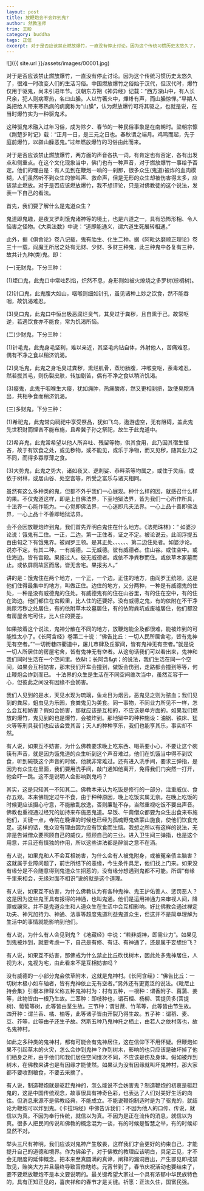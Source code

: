 ```yaml
---
layout: post
title: 放鞭炮会不会炸到鬼?
author: 然教法师
trim: 王盼
category: buddha
tags: 正信
excerpt: 对于是否应该禁止燃放爆竹，一直没有停止讨论。因为这个传统习惯历史太悠久了，很难一时改变人们的生活习俗。中国燃放爆竹之俗始于汉代，但汉代时，爆竹仅用于驱鬼，尚未引进年节。汉朝东方朔《神异经》记载：“西方深山中，有人长尺余，犯人则病寒热，名曰山臊。人以竹箸火中，熚烞有声，而山臊惊惮。”早期人类把给人带来寒热病的病魔称为“山臊”，认为燃放爆竹可将其驱之，也就是说，在当时爆竹实为一种驱鬼术。
---
```


![]({{ site.url }}/assets/images/00001.jpg)

对于是否应该禁止燃放爆竹，一直没有停止讨论。因为这个传统习惯历史太悠久了，很难一时改变人们的生活习俗。中国燃放爆竹之俗始于汉代，但汉代时，爆竹仅用于驱鬼，尚未引进年节。汉朝东方朔《神异经》记载：“西方深山中，有人长尺余，犯人则病寒热，名曰山臊。人以竹箸火中，熚烞有声，而山臊惊惮。”早期人类把给人带来寒热病的病魔称为“山臊”，认为燃放爆竹可将其驱之，也就是说，在当时爆竹实为一种驱鬼术。

这种驱鬼术融入过年习俗，成为除夕、春节的一种民俗事象是在南朝时。梁朝宗懔《荆楚岁时记》载：“正月一日，是三元之日也。春秋谓之端月。鸡鸣而起，先于庭前爆竹，以辟山臊恶鬼。”过年燃放爆竹的习俗由此而来。

对于是否应该禁止燃放爆竹，两方面的声音各执一词，有肯定也有否定，各有出发点和侧重点。在这个文化现象当中，佛门也有一种声音，对于燃放爆竹一事给予否定。他们的理由是：有人见到在鞭炮一响的一刹那，很多众生(鬼道)被炸的血肉模糊，人们虽然听不到众生的惨叫声、救命声，但是无形的众生却被伤害得太多，应该禁止燃放。对于是否应该燃放爆竹，我不想评论，只是对佛教徒的这个说法，发表一下自己的看法。

首先，我们要了解什么是鬼道众生？

鬼道即鬼趣，是夜叉罗刹饿鬼诸神等的境土，也是六道之一，具有恐怖形相、令人恼害之怪物。《大乘法数》中说：“道即能通义，谓六道生死展转相通。”

此外，据《俱舍论》卷八记载，鬼有胎生、化生二种。据《阿毗达磨顺正理论》卷三十一载，阎魔王所居之处有无财、少财、多财三种鬼，此三种鬼中各复有三种，故共计九种(类)鬼。即：

(一)无财鬼，下分三种：

(1)炬口鬼，此鬼口中常吐烈焰，炽然不息，身形则如被火燎烧之多罗树(棕榈树)。

(2)针口鬼，此鬼腹大如山，咽喉则细如针孔，虽见诸种上妙之饮食，然不能吞咽，故饥渴难忍。

(3)臭口鬼，此鬼口中恒出极恶腐烂臭气，其臭过于粪秽，且自熏于己，故常呕逆，若遇饮食亦不能食，常为饥渴所恼。

(二)少财鬼，下分三种：

(1)针毛鬼，此鬼身毛坚利，难以亲近，其坚毛内钻自体，外射他人，苦痛难忍，偶有不净之食以稍济饥渴。

(2)臭毛鬼，此鬼之身毛臭过粪秽，熏烂肌骨，蒸坋肠腹，冲喉变呕，荼毒难忍，然若拔其毛，则伤裂皮肤，转加剧苦，偶有不净之食以稍济饥渴。

(3)瘿鬼，此鬼于咽喉生大瘿，犹如痈肿，热痛酸疼，然又更相剥挤，致使臭脓涌出，共相争食而稍济饥渴。

(三)多财鬼，下分三种：

(1)希祀鬼，此鬼常向祠祀中享受祭品，犹如飞鸟，遨游虚空，无有阻碍，盖此鬼先世积财而悭吝不能布施，且希冀子孙之祭祀，故生于此鬼道中。

(2)希弃鬼，此鬼常希望以他人所弃吐、残留等物，供其食用，此乃因其宿生悭吝，故于有饮食之处，或见秽物，或不能见，或乐于净物，而又见秽，随其业力之不同，而得多寡厚薄之食。

(3)大势鬼，此鬼之势大，诸如夜叉、逻刹娑、恭畔茶等均属之，或住于灵庙，或依于树林，或居山谷、处空宫等，所受之富乐与诸天相同。

虽然有这么多种类的鬼，但都不外乎我们一心展现。种什么样的因，就感召什么样的果。不仅鬼道这样，即是上自佛法界，下至地狱法界，皆为我们一心所作所具，十法界一心能作能为。一心觉即佛法界，一心迷即凡夫法界。一心上品十善即佛法界，一心上品十不善即地狱法界。

会不会因放鞭炮炸到鬼，我们首先弄明白鬼住在什么地方。《法苑珠林》：“ 如婆沙论说：饿鬼有二住。一正，二边。第一正住者，证之不定。被论说云。此阎浮提五百由旬之下有饿鬼界。被阎罗王领。是其正处、、、、、、第二边住处者。如婆沙论。说亦不定。有其二种。一有威德。二无威德。彼有威德者。住山谷。或住空中。或住海边。皆有宫殿。果报过人。彼无威德者。或依不净粪秽而住。或依草木冢墓而止。或依屏厕故区而居。皆无舍宅。果报劣人。”

讲的是：饿鬼住在两个地方，一个正，一个边。正住的地方，由阎罗王统领，这是他们住得最集中的地方，叫做正住。边住的地方，又分两种，一种是有威德鬼的住处，一种是没有威德鬼的住处。有威德鬼有的住在山谷里，有的住在空中，有的住在海边。他们都住在宫殿里，比人住的还要好。没有威德之鬼，有的依附在不干净粪尿污秽之处居住，有的依附草木坟墓居住，有的依附粪坑或废墟居住，他们都没有房屋舍宅可住，比人住的要差。

如果按着这个说法，鬼神分散在不同的地方，放鞭炮能企及都很难，能被炸到的可能性太小了。《长阿含经》卷第二十说：“佛告比丘：一切人民所居舍宅，皆有鬼神无有空者。”“一切街巷四衢道中，屠儿市肆及丘冢间，皆有鬼神无有空者。”就是说一切人所居住的房屋宅舍，皆有鬼神无有空者。从这句话我们可以看出来，鬼神和我们同时生活在一个空间里。依&lt；长阿含&gt；的说法，我们生活在同一个空间，如果会互相妨害，那末我们开车会撞到，做饭会伤到，走路都会撞到等等，何止鞭炮会炸到而已。 十法界的众生是生活在不同空间维次当中，虽然互容于一心，但彼此之间没有因缘不会妨害。

我们人见到的是水，天见水现为琉璃，鱼龙目为烟云，恶鬼见之则为脓血；我们见到的粪尿，蛆虫见为乐园，食粪鬼见为美食。同一事物，不同业力所见不一样，怎么会互相妨害？假如会妨害，那就应该是互相的，不应该是单方面的。如果我们燃放的爆竹，鬼见到的也是爆竹，会被炸到。那地狱中的种种施设：油锅、铁床、猛火等等刑具我们也应该会受其苦；天人的种种享乐，我们也能享其乐，事实却不然。

有人说，如果互不妨害，为什么佛教要求晚上吃东西、喝茶要小心，不要让这个碗筷有声音，就是因为饿鬼道的众生听到这个声音难过，他们在饥饿当中得不到饮食，听到碗筷这个声音的时候，他就非常难过。还有进入洗手间，要求三弹指，是因为有众生在里面，我们要用洗手间，敲门通知他离开，免得我们门突然一打开，他会吓一跳。这不是说明人会影响到鬼吗？

其实，这是只知其一不知其二。佛教本来认为吃饭是修行的一部分，注重威仪、食存五观。本来佛规定过午不食，由于种种原因，晚上吃饭实属无奈。在晚上吃饭的时候更应该摄心守意，不能散乱放逸，否则廉耻不存，当然重视吃饭不要出声音。佛教也重视通过经咒的加持来布施恶鬼道。早饭、午斋僧众都要为众生出食来布施他们，关键一点，寺院在晚课的时候也已经为孤魂野鬼做蒙山施食，使他们饮食充足。这样的话，鬼众没有理由因为没有饮食而生恼。我想之所以有这样的说法，无非是告诫僧众要照顾自己的威仪，照顾自己的三业。进入卫生间三弹指，也是这个用意，并且还有慎独的作用，所以这些讲法都是醉翁之意不在酒。

有人说，如果鬼和人不会互相妨害，为什么会有人被鬼附身，或被冤亲债主脑害？这就属于业障问题了，前世所结下的恶缘，今生条件具足，他们找上门来。如果没有缘分是不会随意得到鬼道众生招惹的，没有缘分想遇到鬼都不可能。所谓“有缘千里来相会，无缘对面不相识”说的就是这个道理。

有人说，如果互不妨害，为什么佛教认为有各种鬼神、鬼王护佑善人、惩罚恶人？这是因为这些鬼王具有报得的神通，也叫鬼通。他们是运用神通力来审视人间，降罪或禳灾。并不是鬼道众生和人道众生在生活中会互相影响。好比佛教会通过禅定功夫、神咒加持力、神通、法事等超度鬼道利益鬼道众生，但这并不是简单理解为生活中的事情就能影响到他们。

有人说，为什么有人会见到鬼？《地藏经》中说：“若非威神，即需业力”。如果见到鬼被炸到，就要考虑一下，自己是有修、有证、有神通了，还是属于妄想纷飞？

有人说，如果互不妨害，那佛戒为什么禁止比丘砍伐树木，因此处多鬼神居住，人视为木，鬼视为宅，由此看来不是互相妨害吗？

没有威德的一小部分鬼会依草附木，这就是鬼神村。《长阿含经》：“佛告比丘：一切树木极小如车轴者，皆有鬼神依止无有空者。”另外还有更宽泛的说法。《毗尼止持会集》引根本律释义称五种鬼神村为：村有五种，一根种：谓香附子、菖蒲、姜等，此物皆由一根乃生故。二茎种：即枝种也，谓石榴、杨柳、菩提贝多(菩提树)、葡萄等树，此等皆由茎生故。三节种：谓甘蔗、竹苇等，此等皆由节生故。四开种：谓兰香、橘、柚等，此等诸子皆由开裂乃得生故。五子种：谓稻、麦、豆、芥等，此等由子还生子故。然斯五种乃鬼神托之栖止，由若人之依村落也，故名鬼神村。

如此之多种类的鬼神村，都有可能会有鬼神居住，这在信仰下不用怀疑。但鞭炮如果不引起草木的火灾，怎么会炸到鬼神？炸到树木，影响的也只应该是破坏掉了他们栖身之所，由于他们和我们居住空间维次不同，不应该是伤及身体。假如被炸到树木，在佛教来讲也是有因缘才能使然。如果认为没有因缘就叫坏鬼神村，那大家都不要收割粮食，不要去采摘了。

有人说，制造鞭炮就是驱赶鬼神的，怎么能说不会妨害鬼？制造鞭炮的初衷是驱赶鬼的，这是中国传统观念，故事很具有神奇色彩，也表达了人们对美好生活的向往。但消息来源不是佛教经典，不能成立。不能说鞭炮制造时是为了驱鬼的，就结论为鞭炮可以炸到鬼。《卡拉玛经》中佛告诉我们：不因为他人的口传、传说，就信以为真。不因为奉行传统，就信以为真。不因为是正在流传的消息，就信以为真。很多人把民间传说和佛教的概念混为一谈，有的时候是智慧之举，有的时候却显然不对。

举头三尺有神明，我们应该对鬼神产生敬畏，这样我们才会更好的约束自己，才能提升自己的道德和境界。作为佛弟子，对于佛教的教理应该明白，具足正见，才不会无限度的延伸概念。把本来至真圆满的真谛，阐释的漏洞百出，产生邪见即戒禁取见，贻笑大方并且最终导致盲修瞎练。元宵节到了，春节庆祝活动也要结束了，要不要燃放鞭炮不是本文要说明的。最关键希望大家过一个具有浓郁中华民族特色的，具有正知正见的，喜庆祥和的春节才是关键。祈愿：正法久住，国富民强。
